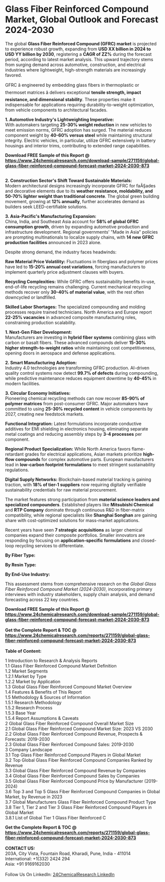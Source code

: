 <h1>Glass Fiber Reinforced Compound Market, Global Outlook and Forecast 2024-2030</h1><p>The global <strong>Glass Fiber Reinforced Compound (GFRC) market</strong> is projected to experience robust growth, expanding from <strong>USD XX billion in 2024 to USD YY billion by 2030</strong>, registering a <strong>CAGR of ZZ%</strong> during the forecast period, according to latest market analysis. This upward trajectory stems from surging demand across automotive, construction, and electrical industries where lightweight, high-strength materials are increasingly favored.</p><p>GFRC â engineered by embedding glass fibers in thermoplastic or thermoset matrices â delivers exceptional <strong>tensile strength, impact resistance, and dimensional stability</strong>. These properties make it indispensable for applications requiring durability-to-weight optimization, from vehicle components to architectural facades.</p><p><strong>1. Automotive Industry's Lightweighting Imperative:</strong><br>
With automakers targeting <strong>25-30% weight reduction</strong> in new vehicles to meet emission norms, GFRC adoption has surged. The material reduces component weight by <strong>40-60% versus steel</strong> while maintaining structural integrity. Electric vehicles, in particular, utilize GFRC extensively in battery housings and interior trims, contributing to extended range capabilities.</p><div><b>Download FREE Sample of this Report @ 
            <a href="https://www.24chemicalresearch.com/download-sample/271159/global-glass-fiber-reinforced-compound-forecast-market-2024-2030-873">
            https://www.24chemicalresearch.com/download-sample/271159/global-glass-fiber-reinforced-compound-forecast-market-2024-2030-873</a></b></div><br><p><strong>2. Construction Sector's Shift Toward Sustainable Materials:</strong><br>
Modern architectural designs increasingly incorporate GFRC for faÃ§ades and decorative elements due to its <strong>weather resistance, moldability, and 50-70% lighter weight than traditional concrete</strong>. The global green building movement, growing at <strong>12% annually</strong>, further accelerates demand as builders seek LEED-certifiable solutions.</p><p><strong>3. Asia-Pacific's Manufacturing Expansion:</strong><br>
China, India, and Southeast Asia account for <strong>58% of global GFRC consumption growth</strong>, driven by expanding automotive production and infrastructure development. Regional governments' "Made in Asia" policies are prompting multinationals to localize supply chains, with <strong>14 new GFRC production facilities</strong> announced in 2023 alone.</p><p>Despite strong demand, the industry faces headwinds:</p><p><strong>Raw Material Price Volatility:</strong> Fluctuations in fiberglass and polymer prices have led to <strong>15-20% annual cost variations</strong>, forcing manufacturers to implement quarterly price adjustment clauses with buyers.</p><p><strong>Recycling Complexities:</strong> While GFRC offers sustainability benefits in-use, end-of-life recycling remains challenging. Current mechanical recycling methods recover only <strong>30-40% of material value</strong>, with the rest often downcycled or landfilled.</p><p><strong>Skilled Labor Shortages:</strong> The specialized compounding and molding processes require trained technicians. North America and Europe report <strong>22-25% vacancies</strong> in advanced composite manufacturing roles, constraining production scalability.</p><p><strong>1. Next-Gen Fiber Development:</strong><br>
Manufacturers are investing in <strong>hybrid fiber systems</strong> combining glass with carbon or basalt fibers. These advanced compounds deliver <strong>15-30% higher strength-to-weight ratios</strong> while maintaining cost competitiveness, opening doors in aerospace and defense applications.</p><p><strong>2. Smart Manufacturing Adoption:</strong><br>
Industry 4.0 technologies are transforming GFRC production. AI-driven quality control systems now detect <strong>99.7% of defects</strong> during compounding, while predictive maintenance reduces equipment downtime by <strong>40-45%</strong> in modern facilities.</p><p><strong>3. Circular Economy Initiatives:</strong><br>
Pioneering chemical recycling methods can now recover <strong>85-90% of polymer matrices</strong> from post-consumer GFRC. Major automakers have committed to using <strong>25-30% recycled content</strong> in vehicle components by 2027, creating new feedstock markets.</p><p><strong>Functional Integration:</strong> Latest formulations incorporate conductive additives for EMI shielding in electronics housing, eliminating separate metal coatings and reducing assembly steps by <strong>3-4 processes</strong> per component.</p><p><strong>Regional Product Specialization:</strong> While North America favors flame-retardant grades for electrical applications, Asian markets prioritize <strong>high-flow compounds</strong> for complex automotive parts. European manufacturers lead in <strong>low-carbon footprint formulations</strong> to meet stringent sustainability regulations.</p><p><strong>Digital Supply Networks:</strong> Blockchain-based material tracking is gaining traction, with <strong>18% of tier-1 suppliers</strong> now requiring digitally verifiable sustainability credentials for raw material procurement.</p><p>The market features strong participation from <strong>material science leaders and specialized compounders</strong>. Established players like <strong>Mitsubishi Chemical</strong> and <strong>RTP Company</strong> dominate through continuous R&amp;D in fiber-matrix compatibility, while regional specialists like <strong>Shanghai Songhan</strong> are gaining share with cost-optimized solutions for mass-market applications.</p><p>Recent years have seen <strong>7 strategic acquisitions</strong> as larger chemical companies expand their composite portfolios. Smaller innovators are responding by focusing on <strong>application-specific formulations</strong> and closed-loop recycling services to differentiate.</p><p><strong>By Fiber Type:</strong></p><p><strong>By Resin Type:</strong></p><p><strong>By End-Use Industry:</strong></p><p>This assessment stems from comprehensive research on the <em>Global Glass Fiber Reinforced Compound Market (2024-2030)</em>, incorporating primary interviews with industry stakeholders, supply chain analysis, and demand forecasting across 22 key countries.</p><div><b>Download FREE Sample of this Report @ 
            <a href="https://www.24chemicalresearch.com/download-sample/271159/global-glass-fiber-reinforced-compound-forecast-market-2024-2030-873">
            https://www.24chemicalresearch.com/download-sample/271159/global-glass-fiber-reinforced-compound-forecast-market-2024-2030-873</a></b></div><br><div><b>Get the Complete Report & TOC @ 
            <a href="https://www.24chemicalresearch.com/reports/271159/global-glass-fiber-reinforced-compound-forecast-market-2024-2030-873">
            https://www.24chemicalresearch.com/reports/271159/global-glass-fiber-reinforced-compound-forecast-market-2024-2030-873</a></b></div><br>
            <b>Table of Content:</b><p>1 Introduction to Research & Analysis Reports<br />
    1.1 Glass Fiber Reinforced Compound Market Definition<br />
    1.2 Market Segments<br />
        1.2.1 Market by Type<br />
        1.2.2 Market by Application<br />
    1.3 Global Glass Fiber Reinforced Compound Market Overview<br />
    1.4 Features & Benefits of This Report<br />
    1.5 Methodology & Sources of Information<br />
        1.5.1 Research Methodology<br />
        1.5.2 Research Process<br />
        1.5.3 Base Year<br />
        1.5.4 Report Assumptions & Caveats<br />
2 Global Glass Fiber Reinforced Compound Overall Market Size<br />
    2.1 Global Glass Fiber Reinforced Compound Market Size: 2023 VS 2030<br />
    2.2 Global Glass Fiber Reinforced Compound Revenue, Prospects & Forecasts: 2019-2030<br />
    2.3 Global Glass Fiber Reinforced Compound Sales: 2019-2030<br />
3 Company Landscape<br />
    3.1 Top Glass Fiber Reinforced Compound Players in Global Market<br />
    3.2 Top Global Glass Fiber Reinforced Compound Companies Ranked by Revenue<br />
    3.3 Global Glass Fiber Reinforced Compound Revenue by Companies<br />
    3.4 Global Glass Fiber Reinforced Compound Sales by Companies<br />
    3.5 Global Glass Fiber Reinforced Compound Price by Manufacturer (2019-2024)<br />
    3.6 Top 3 and Top 5 Glass Fiber Reinforced Compound Companies in Global Market, by Revenue in 2023<br />
    3.7 Global Manufacturers Glass Fiber Reinforced Compound Product Type<br />
    3.8 Tier 1, Tier 2 and Tier 3 Glass Fiber Reinforced Compound Players in Global Market<br />
        3.8.1 List of Global Tier 1 Glass Fiber Reinforced C</p><div><b>Get the Complete Report & TOC @ 
            <a href="https://www.24chemicalresearch.com/reports/271159/global-glass-fiber-reinforced-compound-forecast-market-2024-2030-873">
            https://www.24chemicalresearch.com/reports/271159/global-glass-fiber-reinforced-compound-forecast-market-2024-2030-873</a></b></div><br><b>CONTACT US:</b><br>
            203A, City Vista, Fountain Road, Kharadi, Pune, India - 411014<br>
            International: +1(332) 2424 294<br>
            Asia: +91 9169162030 <br><br>
            Follow Us On LinkedIn: <a href="https://www.linkedin.com/company/24chemicalresearch/">24ChemicalResearch LinkedIn</a>